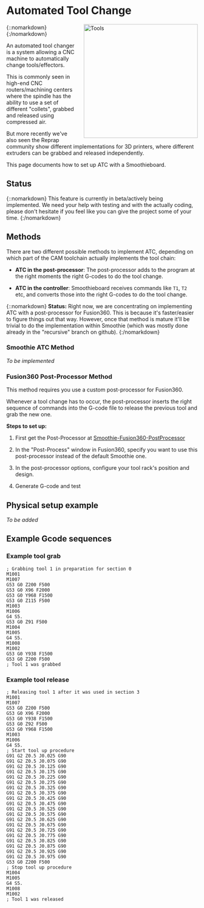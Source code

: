 # Automated Tool Change

{::nomarkdown}
<a href="/images/glove.png">
  <img src="/images/glove.png" alt="Tools" width="300" height="300" style="float: right; margin-left: 1rem;"/>
</a>
{:/nomarkdown}

An automated tool changer is a system allowing a CNC machine to automatically change tools/effectors.

This is commonly seen in high-end CNC routers/machining centers where the spindle has the ability to use a set of different "collets", grabbed and released using compressed air.

But more recently we've also seen the Reprap community show different implementations for 3D printers, where different extruders can be grabbed and released independently.

This page documents how to set up ATC with a Smoothieboard.

## Status

{::nomarkdown}
<sl-alert variant="primary" open>
  <sl-icon slot="icon" name="rocket-takeoff"></sl-icon>
  This feature is currently in beta/actively being implemented. We need your help with testing and with the actually coding, please don't hesitate if you feel like you can give the project some of your time.
</sl-alert>
{:/nomarkdown}

## Methods

There are two different possible methods to implement ATC, depending on which part of the CAM toolchain actually implements the tool chain:

- **ATC in the post-processor**: The post-processor adds to the program at the right moments the right G-codes to do the tool change.

- **ATC in the controller**: Smoothieboard receives commands like `T1`, `T2` etc, and converts those into the right G-codes to do the tool change.

{::nomarkdown}
<sl-alert variant="neutral" open>
  <sl-icon slot="icon" name="info-circle"></sl-icon>
  <strong>Status:</strong> Right now, we are concentrating on implementing ATC with a post-processor for Fusion360. This is because it's faster/easier to figure things out that way. However, once that method is mature it'll be trivial to do the implementation within Smoothie (which was mostly done already in the "recursive" branch on github).
</sl-alert>
{:/nomarkdown}

### Smoothie ATC Method

*To be implemented*

### Fusion360 Post-Processor Method

This method requires you use a custom post-processor for Fusion360.

Whenever a tool change has to occur, the post-processor inserts the right sequence of commands into the G-code file to release the previous tool and grab the new one.

**Steps to set up:**

1. First get the Post-Processor at [Smoothie-Fusion360-PostProcessor](https://github.com/arthurwolf/Smoothie-Fusion360-PostProcessor)

2. In the "Post-Process" window in Fusion360, specify you want to use this post-processor instead of the default Smoothie one.

3. In the post-processor options, configure your tool rack's position and design.

4. Generate G-code and test

## Physical setup example

*To be added*

## Example Gcode sequences

### Example tool grab

```gcode
; Grabbing tool 1 in preparation for section 0
M1001
M1007
G53 G0 Z200 F500
G53 G0 X96 F2000
G53 G0 Y968 F1500
G53 G0 Z115 F500
M1003
M1006
G4 S5.
G53 G0 Z91 F500
M1004
M1005
G4 S5.
M1008
M1002
G53 G0 Y938 F1500
G53 G0 Z200 F500
; Tool 1 was grabbed
```

### Example tool release

```gcode
; Releasing tool 1 after it was used in section 3
M1001
M1007
G53 G0 Z200 F500
G53 G0 X96 F2000
G53 G0 Y938 F1500
G53 G0 Z92 F500
G53 G0 Y968 F1500
M1003
M1006
G4 S5.
; Start tool up procedure
G91 G2 Z0.5 J0.025 G90
G91 G2 Z0.5 J0.075 G90
G91 G2 Z0.5 J0.125 G90
G91 G2 Z0.5 J0.175 G90
G91 G2 Z0.5 J0.225 G90
G91 G2 Z0.5 J0.275 G90
G91 G2 Z0.5 J0.325 G90
G91 G2 Z0.5 J0.375 G90
G91 G2 Z0.5 J0.425 G90
G91 G2 Z0.5 J0.475 G90
G91 G2 Z0.5 J0.525 G90
G91 G2 Z0.5 J0.575 G90
G91 G2 Z0.5 J0.625 G90
G91 G2 Z0.5 J0.675 G90
G91 G2 Z0.5 J0.725 G90
G91 G2 Z0.5 J0.775 G90
G91 G2 Z0.5 J0.825 G90
G91 G2 Z0.5 J0.875 G90
G91 G2 Z0.5 J0.925 G90
G91 G2 Z0.5 J0.975 G90
G53 G0 Z200 F500
; Stop tool up procedure
M1004
M1005
G4 S5.
M1008
M1002
; Tool 1 was released
```
